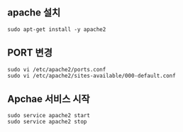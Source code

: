 ## apache 설치
```
sudo apt-get install -y apache2
```

## PORT 변경
```
sudo vi /etc/apache2/ports.conf
sudo vi /etc/apache2/sites-available/000-default.conf
```

## Apchae 서비스 시작
```
sudo service apache2 start
sudo service apache2 stop
```
